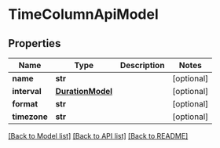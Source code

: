 # TimeColumnApiModel

## Properties
Name | Type | Description | Notes
------------ | ------------- | ------------- | -------------
**name** | **str** |  | [optional] 
**interval** | [**DurationModel**](DurationModel.md) |  | [optional] 
**format** | **str** |  | [optional] 
**timezone** | **str** |  | [optional] 

[[Back to Model list]](../README.md#documentation-for-models) [[Back to API list]](../README.md#documentation-for-api-endpoints) [[Back to README]](../README.md)


